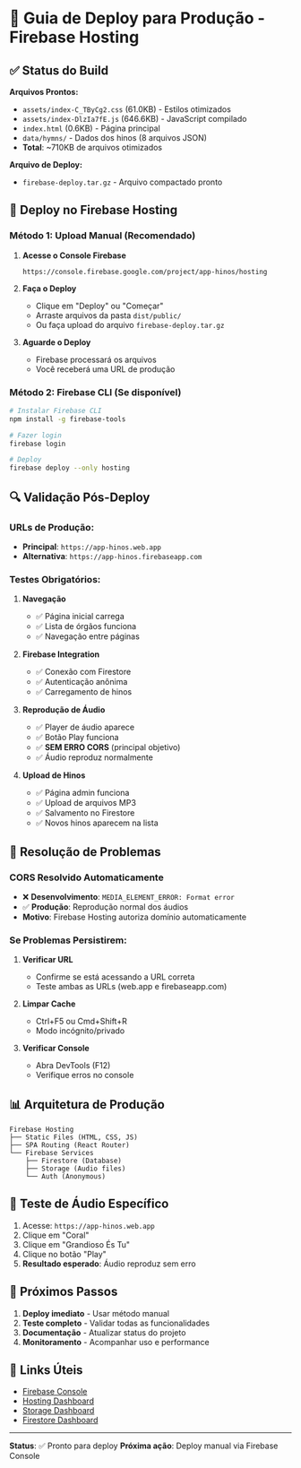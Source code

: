 # 🚀 Guia de Deploy para Produção - Firebase Hosting

## ✅ Status do Build

**Arquivos Prontos:**
- `assets/index-C_TByCg2.css` (61.0KB) - Estilos otimizados
- `assets/index-DlzIa7fE.js` (646.6KB) - JavaScript compilado
- `index.html` (0.6KB) - Página principal
- `data/hymns/` - Dados dos hinos (8 arquivos JSON)
- **Total**: ~710KB de arquivos otimizados

**Arquivo de Deploy:**
- `firebase-deploy.tar.gz` - Arquivo compactado pronto

## 🎯 Deploy no Firebase Hosting

### Método 1: Upload Manual (Recomendado)

1. **Acesse o Console Firebase**
   ```
   https://console.firebase.google.com/project/app-hinos/hosting
   ```

2. **Faça o Deploy**
   - Clique em "Deploy" ou "Começar"
   - Arraste arquivos da pasta `dist/public/`
   - Ou faça upload do arquivo `firebase-deploy.tar.gz`

3. **Aguarde o Deploy**
   - Firebase processará os arquivos
   - Você receberá uma URL de produção

### Método 2: Firebase CLI (Se disponível)

```bash
# Instalar Firebase CLI
npm install -g firebase-tools

# Fazer login
firebase login

# Deploy
firebase deploy --only hosting
```

## 🔍 Validação Pós-Deploy

### URLs de Produção:
- **Principal**: `https://app-hinos.web.app`
- **Alternativa**: `https://app-hinos.firebaseapp.com`

### Testes Obrigatórios:

1. **Navegação**
   - ✅ Página inicial carrega
   - ✅ Lista de órgãos funciona
   - ✅ Navegação entre páginas

2. **Firebase Integration**
   - ✅ Conexão com Firestore
   - ✅ Autenticação anônima
   - ✅ Carregamento de hinos

3. **Reprodução de Áudio**
   - ✅ Player de áudio aparece
   - ✅ Botão Play funciona
   - ✅ **SEM ERRO CORS** (principal objetivo)
   - ✅ Áudio reproduz normalmente

4. **Upload de Hinos**
   - ✅ Página admin funciona
   - ✅ Upload de arquivos MP3
   - ✅ Salvamento no Firestore
   - ✅ Novos hinos aparecem na lista

## 🐛 Resolução de Problemas

### CORS Resolvido Automaticamente
- ❌ **Desenvolvimento**: `MEDIA_ELEMENT_ERROR: Format error`
- ✅ **Produção**: Reprodução normal dos áudios
- **Motivo**: Firebase Hosting autoriza domínio automaticamente

### Se Problemas Persistirem:

1. **Verificar URL**
   - Confirme se está acessando a URL correta
   - Teste ambas as URLs (web.app e firebaseapp.com)

2. **Limpar Cache**
   - Ctrl+F5 ou Cmd+Shift+R
   - Modo incógnito/privado

3. **Verificar Console**
   - Abra DevTools (F12)
   - Verifique erros no console

## 📊 Arquitetura de Produção

```
Firebase Hosting
├── Static Files (HTML, CSS, JS)
├── SPA Routing (React Router)
└── Firebase Services
    ├── Firestore (Database)
    ├── Storage (Audio files)
    └── Auth (Anonymous)
```

## 🎵 Teste de Áudio Específico

1. Acesse: `https://app-hinos.web.app`
2. Clique em "Coral"
3. Clique em "Grandioso És Tu"
4. Clique no botão "Play"
5. **Resultado esperado**: Áudio reproduz sem erro

## 📝 Próximos Passos

1. **Deploy imediato** - Usar método manual
2. **Teste completo** - Validar todas as funcionalidades
3. **Documentação** - Atualizar status do projeto
4. **Monitoramento** - Acompanhar uso e performance

## 🔗 Links Úteis

- [Firebase Console](https://console.firebase.google.com/project/app-hinos)
- [Hosting Dashboard](https://console.firebase.google.com/project/app-hinos/hosting)
- [Storage Dashboard](https://console.firebase.google.com/project/app-hinos/storage)
- [Firestore Dashboard](https://console.firebase.google.com/project/app-hinos/firestore)

---

**Status**: ✅ Pronto para deploy
**Próxima ação**: Deploy manual via Firebase Console